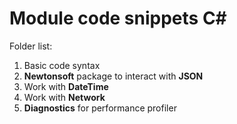 # Module code snippets C#

Folder list:

1. Basic code syntax
2. **Newtonsoft** package to interact with **JSON**
3. Work with **DateTime**
4. Work with **Network**
5. **Diagnostics** for performance profiler
